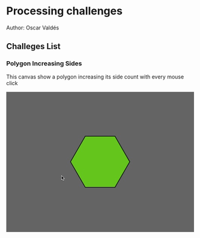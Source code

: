 # Processing challenges

Author: Oscar Valdés

## Challeges List

### Polygon Increasing Sides
This canvas show a polygon increasing its side count with every mouse click

![Watch the video](https://github.com/Jhoscar22/ComputerGraphics/blob/main/Processing/IncreasingSidesPolygons/README/app-recording.gif)